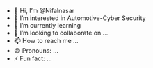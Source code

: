 - 👋 Hi, I’m @Nifalnasar
- 👀 I’m interested in Automotive-Cyber Security
- 🌱 I’m currently learning 
- 💞️ I’m looking to collaborate on ...
- 📫 How to reach me ...
- 😄 Pronouns: ...
- ⚡ Fun fact: ...

<!---
Nifalnasar/Nifalnasar is a ✨ special ✨ repository because its `README.md` (this file) appears on your GitHub profile.
You can click the Preview link to take a look at your changes.
--->
